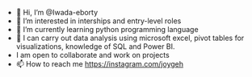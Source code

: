 - 👋 Hi, I’m @Iwada-eborty
- 👀 I’m interested in interships and entry-level roles
- 🌱 I’m currently learning python programming language
- 💞️ I can carry out data analysis using microsoft excel, pivot tables for visualizations, knowledge of SQL and Power BI.
- I am open to collaborate and work on projects
- 📫 How to reach me https://instagram.com/joygeh

<!---
Iwada-eborty/Iwada-eborty is a ✨ special ✨ repository because its `README.md` (this file) appears on your GitHub profile.
You can click the Preview link to take a look at your changes.
--->
